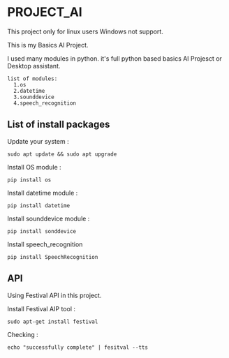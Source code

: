 # PROJECT_AI

This project only for linux users Windows not support.

This is my Basics AI Project.

I used many modules in python. it's full python based basics AI Projesct or Desktop assistant.
```
list of modules:
  1.os
  2.datetime
  3.sounddevice
  4.speech_recognition
```

## List of install packages

Update your system :
```
sudo apt update && sudo apt upgrade
```
Install OS module :
```
pip install os
```
Install datetime module :
```
pip install datetime
```
Install sounddevice module :
```
pip install sonddevice
```
Install speech_recognition
```
pip install SpeechRecognition
```

## API 

Using Festival API in this project.

Install Festival AIP tool :
```
sudo apt-get install festival
```
Checking :
```
echo "successfully complete" | fesitval --tts
```
